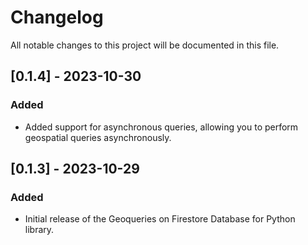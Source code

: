 # Changelog

All notable changes to this project will be documented in this file.

## [0.1.4] - 2023-10-30

### Added

- Added support for asynchronous queries, allowing you to perform geospatial queries asynchronously.

## [0.1.3] - 2023-10-29

### Added

- Initial release of the Geoqueries on Firestore Database for Python library.